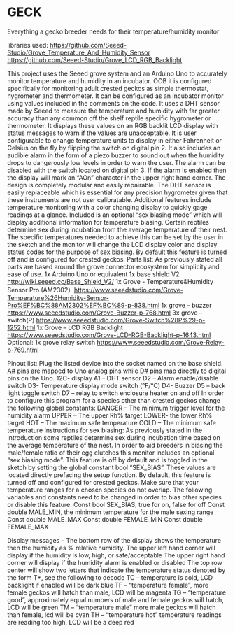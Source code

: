 # GECK
Everything a gecko breeder needs for their temperature/humidity monitor

libraries used:
https://github.com/Seeed-Studio/Grove_Temperature_And_Humidity_Sensor 
https://github.com/Seeed-Studio/Grove_LCD_RGB_Backlight

This project uses the Seeed grove system and an Arduino Uno to accurately monitor temperature and humidity in an incubator. OOB it is configured specifically for monitoring adult crested geckos as simple thermostat, hygrometer and thermometer. It can be configured as an incubator monitor using values included in the comments on the code. It uses a DHT sensor made by Seeed to measure the temperature and humidity with far greater accuracy than any common off the shelf reptile specific hygrometer or thermometer. It displays these values on an RGB backlit LCD display with status messages to warn if the values are unacceptable. It is user configurable to change temperature units to display in either Fahrenheit or Celsius on the fly by flipping the switch on digital pin 2. It also includes an audible alarm in the form of a piezo buzzer to sound out when the humidity drops to dangerously low levels in order to warn the user. The alarm can be disabled with the switch located on digital pin 3. If the alarm is enabled then the display will mark an “AOn” character in the upper right hand corner. The design is completely modular and easily repairable. The DHT sensor is easily replaceable which is essential for any precision hygrometer given that these instruments are not user calibratable. Additional features include temperature monitoring with a color changing display to quickly gage readings at a glance. Included is an optional “sex biasing mode” which will display additional information for temperature biasing. Certain reptiles determine sex during incubation from the average temperature of their nest. The specific temperatures needed to achieve this can be set by the user in the sketch and the monitor will change the LCD display color and display status codes for the purpose of sex biasing. By default this feature is turned off and is configured for crested geckos.
Parts list:
As previously stated all parts are based around the grove connector ecosystem for simplicity and ease of use.
1x Arduino Uno or equivalent
1x base shield V2 http://wiki.seeed.cc/Base_Shield_V2/
1x Grove - Temperature&Humidity Sensor Pro (AM2302）https://www.seeedstudio.com/Grove-Temperature%26Humidity-Sensor-Pro%EF%BC%88AM2302%EF%BC%89-p-838.html
1x grove – buzzer https://www.seeedstudio.com/Grove-Buzzer-p-768.html
3x grove – switch(P) https://www.seeedstudio.com/Grove-Switch%28P%29-p-1252.html
1x Grove – LCD RGB Backlight https://www.seeedstudio.com/Grove-LCD-RGB-Backlight-p-1643.html
Optional: 1x grove relay switch https://www.seeedstudio.com/Grove-Relay-p-769.html 

Pinout list:
Plug the listed device into the socket named on the base shield. A# pins are mapped to Uno analog pins while D# pins map directly to digital pins on the Uno.
12C- display
A1 – DHT sensor
D2 – Alarm enable/disable switch
D3- Temperature display mode switch (°F/°C)
D4- Buzzer
D5 – back light toggle switch
D7 – relay to switch enclosure heater on and off
In order to configure this program for a species other than crested geckos change the following global constants:
DANGER – The minimum trigger level for the humidity alarm
UPPER – The upper Rh% target
LOWER- the lower Rh% target
HOT – The maximum safe temperature
COLD – The minimum safe temperature
Instructions for sex biasing:
As previously stated in the introduction some reptiles determine sex during incubation time based on the average temperature of the nest. In order to aid breeders in biasing the male/female ratio of their egg clutches this monitor includes an optional “sex biasing mode”. This feature is off by default and is toggled in the sketch by setting the global constant bool “SEX_BIAS”. These values are located directly prefacing the setup function. By default, this feature is turned off and configured for crested geckos. Make sure that your temperature ranges for a chosen species do not overlap. The following variables and constants need to be changed in order to bias other species or disable this feature:
Const bool SEX_BIAS, true for on, false for off
Const double MALE_MIN, the minimum temperature for the male sexing range
Const double MALE_MAX
Const double FEMALE_MIN
Const double FEMALE_MAX


Display messages – The bottom row of the display shows the temperature then the humidity as % relative humidity.
The upper left hand corner will display if the humidity is low, high, or safe/acceptable
The upper right hand corner will display if the humidity alarm is enabled or disabled
The top row center will show two letters that indicate the temperature status denoted by the form T*, see the following to decode
TC – temperature is cold, LCD backlight if enabled will be dark blue
TF – “temperature female”, more female geckos will hatch than male, LCD will be magenta
TG – “temperature good”, approximately equal numbers of male and female geckos will hatch, LCD will be green
TM – “temperature male” more male geckos will hatch than female, lcd will be cyan
TH – “temperature hot” temperature readings are reading too high, LCD will be a deep red
